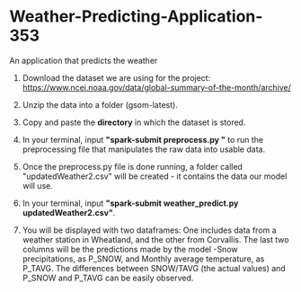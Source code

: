 # Weather-Predicting-Application-353
An application that predicts the weather

1. Download the dataset we are using for the project:
https://www.ncei.noaa.gov/data/global-summary-of-the-month/archive/

2. Unzip the data into a folder (gsom-latest).

3. Copy and paste the **directory** in which the dataset is stored.

4. In your terminal, input **"spark-submit preprocess.py <gsom-latest directory>"** to run the preprocessing file that manipulates the raw data into usable data.
  
5. Once the preprocess.py file is done running, a folder called "updatedWeather2.csv" will be created - it contains the data our model will use.
  
6. In your terminal, input **"spark-submit weather_predict.py updatedWeather2.csv"**.
  
7. You will be displayed with two dataframes: One includes data from a weather station in Wheatland, and the other from Corvallis. The last two columns will be the predictions made by the model -Snow precipitations, as P_SNOW, and Monthly average temperature, as P_TAVG. The differences between SNOW/TAVG (the actual values) and P_SNOW and P_TAVG can be easily observed.
